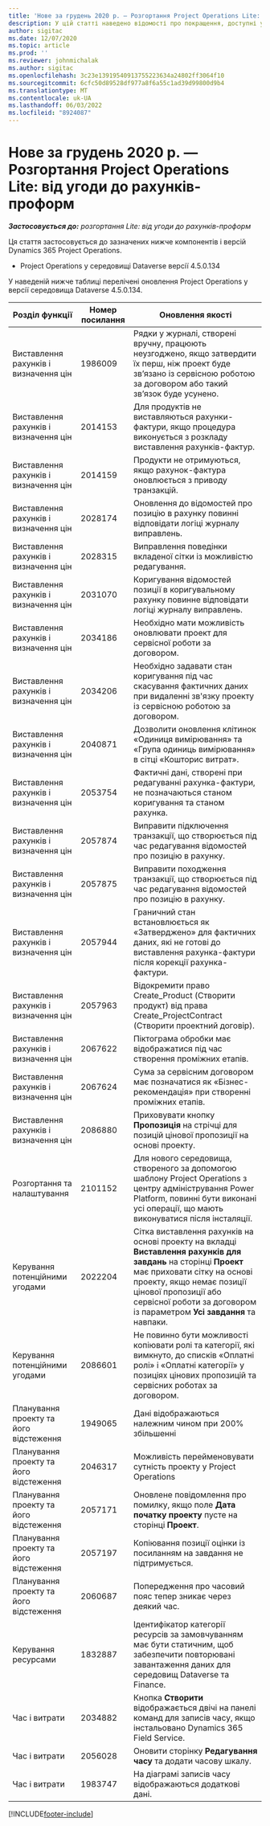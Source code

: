 ```yaml
---
title: 'Нове за грудень 2020 р. — Розгортання Project Operations Lite: від угоди до рахунків-проформ'
description: У цій статті наведено відомості про покращення, доступні у випуску розгортання Project Operations Lite в грудні 2020 р. — від угоди до рахунків-проформ.
author: sigitac
ms.date: 12/07/2020
ms.topic: article
ms.prod: ''
ms.reviewer: johnmichalak
ms.author: sigitac
ms.openlocfilehash: 3c23e13919540913755223634a24802ff3064f10
ms.sourcegitcommit: 6cfc50d89528df977a8f6a55c1ad39d99800d9b4
ms.translationtype: MT
ms.contentlocale: uk-UA
ms.lasthandoff: 06/03/2022
ms.locfileid: "8924087"
---
```

# <a name="whats-new-december-2020---project-operations-lite-deployment---deal-to-proforma-invoicing"></a>Нове за грудень 2020 р. — Розгортання Project Operations Lite: від угоди до рахунків-проформ

_**Застосовується до:** розгортання Lite: від угоди до рахунків-проформ_

Ця стаття застосовується до зазначених нижче компонентів і версій Dynamics 365 Project Operations.

  - Project Operations у середовищі Dataverse версії 4.5.0.134 

У наведеній нижче таблиці перелічені оновлення Project Operations у версії середовища Dataverse 4.5.0.134.

| **Розділ функції** | **Номер посилання** | **Оновлення якості** |
| --- | --- | --- |
| Виставлення рахунків і визначення цін | 1986009 | Рядки у журналі, створені вручну, працюють неузгоджено, якщо затвердити їх перш, ніж проект буде зв’язано із сервісною роботою за договором або такий зв’язок буде усунено. |
| Виставлення рахунків і визначення цін | 2014153 | Для продуктів не виставляються рахунки-фактури, якщо процедура виконується з розкладу виставлення рахунків-фактур. |
| Виставлення рахунків і визначення цін | 2014159 | Продукти не отримуються, якщо рахунок-фактура оновлюється з приводу транзакцій. |
| Виставлення рахунків і визначення цін | 2028174 | Оновлення до відомостей про позицію в рахунку повинні відповідати логіці журналу виправлень. |
| Виставлення рахунків і визначення цін | 2028315 | Виправлення поведінки вкладеної сітки із можливістю редагування. |
| Виставлення рахунків і визначення цін | 2031070 | Коригування відомостей позиції в коригувальному рахунку повинне відповідати логіці журналу виправлень. |
| Виставлення рахунків і визначення цін | 2034186 | Необхідно мати можливість оновлювати проект для сервісної роботи за договором. |
| Виставлення рахунків і визначення цін | 2034206 | Необхідно задавати стан коригування під час скасування фактичних даних при видаленні зв'язку проекту із сервісною роботою за договором. |
| Виставлення рахунків і визначення цін | 2040871 | Дозволити оновлення клітинок «Одиниця вимірювання» та «Група одиниць вимірювання» в сітці «Кошторис витрат». |
| Виставлення рахунків і визначення цін | 2053754 | Фактичні дані, створені при редагуванні рахунка-фактури, не позначаються станом коригування та станом рахунка. |
| Виставлення рахунків і визначення цін | 2057874 | Виправити підключення транзакції, що створюється під час редагування відомостей про позицію в рахунку. |
| Виставлення рахунків і визначення цін | 2057875 | Виправити походження транзакції, що створюється під час редагування відомостей про позицію в рахунку. |
| Виставлення рахунків і визначення цін | 2057944 | Граничний стан встановлюється як «Затверджено» для фактичних даних, які не готові до виставлення рахунка-фактури після корекції рахунка-фактури. |
| Виставлення рахунків і визначення цін | 2057963 | Відокремити право Create\_Product (Створити продукт) від права Create\_ProjectContract (Створити проектний договір). |
| Виставлення рахунків і визначення цін | 2067622 | Піктограма обробки має відображатися під час створення проміжних етапів. |
| Виставлення рахунків і визначення цін | 2067624 | Сума за сервісним договором має позначатися як «Бізнес-рекомендація» при створенні проміжних етапів. |
| Виставлення рахунків і визначення цін | 2086880 | Приховувати кнопку **Пропозиція** на стрічці для позицій цінової пропозиції на основі проекту. |
| Розгортання та налаштування | 2101152 | Для нового середовища, створеного за допомогою шаблону Project Operations з центру адміністрування Power Platform, повинні бути виконані усі операції, що мають виконуватися після інсталяції. |
| Керування потенційними угодами | 2022204 | Сітка виставлення рахунків на основі проекту на вкладці **Виставлення рахунків для завдань** на сторінці **Проект** має приховати сітку на основі проекту, якщо немає позиції цінової пропозиції або сервісної роботи за договором із параметром **Усі завдання** та навпаки. |
| Керування потенційними угодами | 2086601 | Не повинно бути можливості копіювати ролі та категорії, які вимкнуто, до списків «Оплатні ролі» і «Оплатні категорії» у позиціях цінових пропозицій та сервісних роботах за договором. |
| Планування проекту та його відстеження | 1949065 | Дані відображаються належним чином при 200% збільшенні |
| Планування проекту та його відстеження | 2046317 | Можливість перейменовувати сутність проекту у Project Operations |
| Планування проекту та його відстеження | 2057171 | Оновлене повідомлення про помилку, якщо поле **Дата початку проекту** пусте на сторінці **Проект**. |
| Планування проекту та його відстеження | 2057197 | Копіювання позиції оцінки із посиланням на завдання не підтримується. |
| Планування проекту та його відстеження | 2060687 | Попередження про часовий пояс тепер зникає через деякий час. |
| Керування ресурсами | 1832887 | Ідентифікатор категорії ресурсів за замовчуванням має бути статичним, щоб забезпечити повторювані завантаження даних для середовищ Dataverse та Finance. |
| Час і витрати | 2034882 | Кнопка **Створити** відображається двічі на панелі команд для записів часу, якщо інстальовано Dynamics 365 Field Service. |
| Час і витрати | 2056028 | Оновити сторінку **Редагування часу** та додати часову шкалу. |
| Час і витрати | 1983747 | На діаграмі записів часу відображаються додаткові дані. |


[!INCLUDE[footer-include](../../includes/footer-banner.md)]